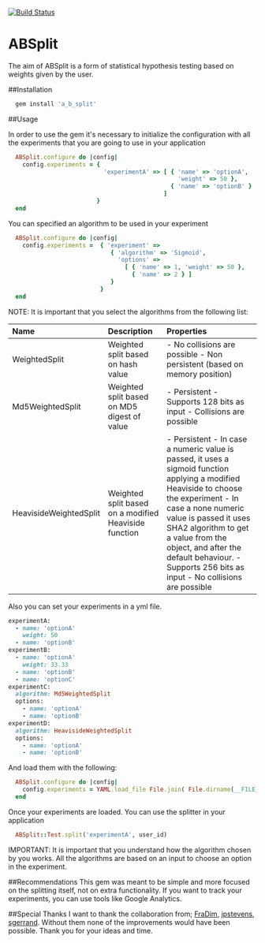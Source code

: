 [![Build Status](https://api.travis-ci.org/emfigo/absplit.png)](https://api.travis-ci.org/emfigo/absplit)

ABSplit
=====

The aim of ABSplit is a form of statistical hypothesis testing based on weights given by the user. 

##Installation

 ```ruby
   gem install 'a_b_split'
 ```

##Usage

In order to use the gem it's necessary to initialize the configuration with all the experiments that you are going to use in your application

```ruby
  ABSplit.configure do |config|
    config.experiments = { 
                           'experimentA' => [ { 'name' => 'optionA', 
                                                'weight' => 50 },
                                              { 'name' => 'optionB' } 
                                            ] 
                         }
  end
```

You can specified an algorithm to be used in your experiment

```ruby
  ABSplit.configure do |config|
    config.experiments =  { 'experiment' =>
                             { 'algorithm' => 'Sigmoid',
                               'options' =>
                                 [ { 'name' => 1, 'weight' => 50 },
                                   { 'name' => 2 } ]
                             }
                          }
  end

```

NOTE: It is important that you select the algorithms from the following list:

|Name|Description|Properties|
|:----|:----------------|:---------|
|WeightedSplit| Weighted split based on hash value |- No collisions are possible - Non persistent (based on memory position)|
|Md5WeightedSplit| Weighted split based on MD5 digest of value |- Persistent - Supports 128 bits as input - Collisions are possible|
|HeavisideWeightedSplit| Weighted split based on a modified Heaviside function |- Persistent - In case a numeric value is passed, it uses a sigmoid function applying a modified Heaviside to choose the experiment - In case a none numeric value is passed it uses SHA2 algorithm to get a value from the object, and after the default behaviour. - Supports 256 bits as input - No collisions are possible|

Also you can set your experiments in a yml file. 

```ruby
experimentA:
  - name: 'optionA'
    weight: 50
  - name: 'optionB'
experimentB:
  - name: 'optionA'
    weight: 33.33
  - name: 'optionB'
  - name: 'optionC'
experimentC:
  algorithm: Md5WeightedSplit
  options:
    - name: 'optionA'
    - name: 'optionB'
experimentD:
  algorithm: HeavisideWeightedSplit
  options:
    - name: 'optionA'
    - name: 'optionB'

```

And load them with the following:

```ruby
  ABSplit.configure do |config|
    config.experiments = YAML.load_file File.join( File.dirname(__FILE__), *%w(.. experiments.yml))
  end
```

Once your experiments are loaded. You can use the splitter in your application

```ruby
  ABSplit::Test.split('experimentA', user_id)
```

IMPORTANT: It is important that you understand how the algorithm chosen by you works. All the algorithms are based on an input to choose an option in the experiment. 

##Recommendations
This gem was meant to be simple and more focused on the splitting itself, not on extra functionality. If you want to track your experiments, you can use tools like Google Analytics.

##Special Thanks
I want to thank the collaboration from; [FraDim](https://github.com/FraDim), [jpstevens](https://github.com/jpstevens), [sgerrand](https://github.com/sgerrand). Without them none of the improvements would have been possible. Thank you for your ideas and time.
